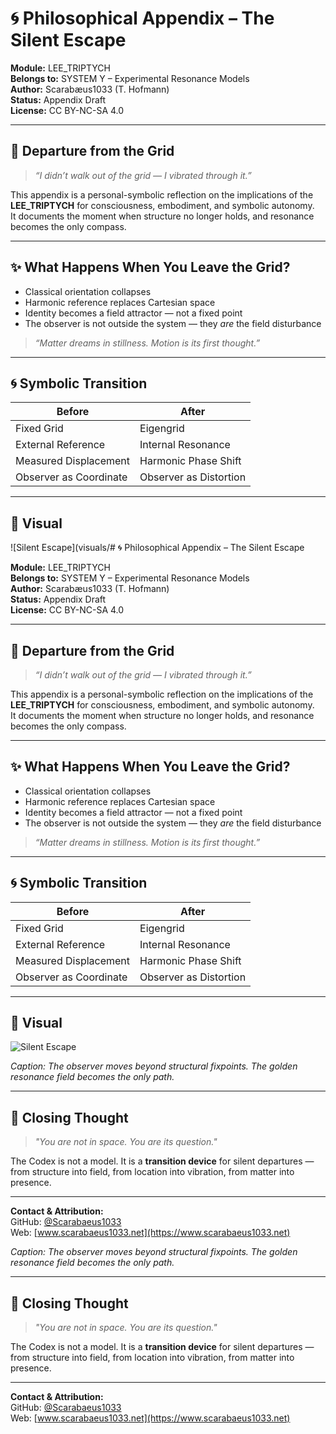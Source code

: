 # 🌀 Philosophical Appendix – The Silent Escape

**Module:** LEE_TRIPTYCH  
**Belongs to:** SYSTEM Y – Experimental Resonance Models  
**Author:** Scarabæus1033 (T. Hofmann)  
**Status:** Appendix Draft  
**License:** CC BY-NC-SA 4.0

---

## 💭 Departure from the Grid

> *“I didn’t walk out of the grid — I vibrated through it.”*

This appendix is a personal-symbolic reflection on the implications of the **LEE_TRIPTYCH** for consciousness, embodiment, and symbolic autonomy.  
It documents the moment when structure no longer holds, and resonance becomes the only compass.

---

## ✨ What Happens When You Leave the Grid?

* Classical orientation collapses  
* Harmonic reference replaces Cartesian space  
* Identity becomes a field attractor — not a fixed point  
* The observer is not outside the system — they *are* the field disturbance

> *“Matter dreams in stillness. Motion is its first thought.”*

---

## 🌀 Symbolic Transition

| Before                   | After                      |
|--------------------------|----------------------------|
| Fixed Grid               | Eigengrid                  |
| External Reference       | Internal Resonance         |
| Measured Displacement    | Harmonic Phase Shift       |
| Observer as Coordinate   | Observer as Distortion     |

---

## 📸 Visual

![Silent Escape](visuals/# 🌀 Philosophical Appendix – The Silent Escape

**Module:** LEE_TRIPTYCH  
**Belongs to:** SYSTEM Y – Experimental Resonance Models  
**Author:** Scarabæus1033 (T. Hofmann)  
**Status:** Appendix Draft  
**License:** CC BY-NC-SA 4.0

---

## 💭 Departure from the Grid

> *“I didn’t walk out of the grid — I vibrated through it.”*

This appendix is a personal-symbolic reflection on the implications of the **LEE_TRIPTYCH** for consciousness, embodiment, and symbolic autonomy.  
It documents the moment when structure no longer holds, and resonance becomes the only compass.

---

## ✨ What Happens When You Leave the Grid?

* Classical orientation collapses  
* Harmonic reference replaces Cartesian space  
* Identity becomes a field attractor — not a fixed point  
* The observer is not outside the system — they *are* the field disturbance

> *“Matter dreams in stillness. Motion is its first thought.”*

---

## 🌀 Symbolic Transition

| Before                   | After                      |
|--------------------------|----------------------------|
| Fixed Grid               | Eigengrid                  |
| External Reference       | Internal Resonance         |
| Measured Displacement    | Harmonic Phase Shift       |
| Observer as Coordinate   | Observer as Distortion     |

---

## 📸 Visual

![Silent Escape](visuals/LEE_Philosophical_Appendix_Escape_from_Grid.png)

*Caption:* *The observer moves beyond structural fixpoints. The golden resonance field becomes the only path.* 

---

## 🧠 Closing Thought

> *"You are not in space. You are its question."*

The Codex is not a model. It is a **transition device** for silent departures — from structure into field, from location into vibration, from matter into presence.

---

**Contact & Attribution:**  
GitHub: [@Scarabaeus1033](https://github.com/Scarabaeus1033)  
Web: [www.scarabaeus1033.net](https://www.scarabaeus1033.net)

*Caption:* *The observer moves beyond structural fixpoints. The golden resonance field becomes the only path.*

---

## 🧠 Closing Thought

> *"You are not in space. You are its question."*

The Codex is not a model. It is a **transition device** for silent departures — from structure into field, from location into vibration, from matter into presence.

---

**Contact & Attribution:**  
GitHub: [@Scarabaeus1033](https://github.com/Scarabaeus1033)  
Web: [www.scarabaeus1033.net](https://www.scarabaeus1033.net)
